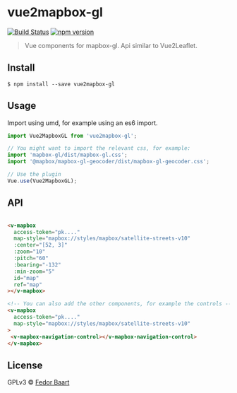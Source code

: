 # vue2mapbox-gl
[![Build Status](https://travis-ci.org/openearth/vue2mapbox-gl.svg?branch=master)](https://travis-ci.org/openearth/vue2mapbox-gl)
[![npm version](https://badge.fury.io/js/vue2mapbox-gl.svg)](https://badge.fury.io/js/vue2mapbox-gl)

> Vue components for mapbox-gl. Api similar to Vue2Leaflet.


## Install

```
$ npm install --save vue2mapbox-gl
```


## Usage
Import using umd, for example using an es6 import.

```js
import Vue2MapboxGL from 'vue2mapbox-gl';

// You might want to import the relevant css, for example:
import 'mapbox-gl/dist/mapbox-gl.css';
import '@mapbox/mapbox-gl-geocoder/dist/mapbox-gl-geocoder.css';

// Use the plugin
Vue.use(Vue2MapboxGL);
```

## API

```html

<v-mapbox
  access-token="pk...."
  map-style="mapbox://styles/mapbox/satellite-streets-v10"
  :center="[52, 3]"
  :zoom="10"
  :pitch="60"
  :bearing="-132"
  :min-zoom="5"
  id="map"
  ref="map"
></v-mapbox>

<!-- You can also add the other components, for example the controls -->
<v-mapbox
  access-token="pk...."
  map-style="mapbox://styles/mapbox/satellite-streets-v10"
>
 <v-mapbox-navigation-control></v-mapbox-navigation-control>
</v-mapbox>

```


## License

GPLv3 © [Fedor Baart](https://github.com/openearth/vue2mapbox-gl)
